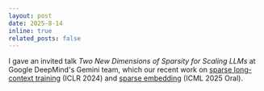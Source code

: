 ```yaml
---
layout: post
date: 2025-8-14
inline: true
related_posts: false
---
```


I gave an invited talk *Two New Dimensions of Sparsity for Scaling LLMs* at Google DeepMind's Gemini team, which our recent work on [sparse long-context training](https://openreview.net/pdf?id=fL4qWkSmtM) (ICLR 2024) and [sparse embedding](https://www.arxiv.org/pdf/2503.01776) (ICML 2025 Oral).
